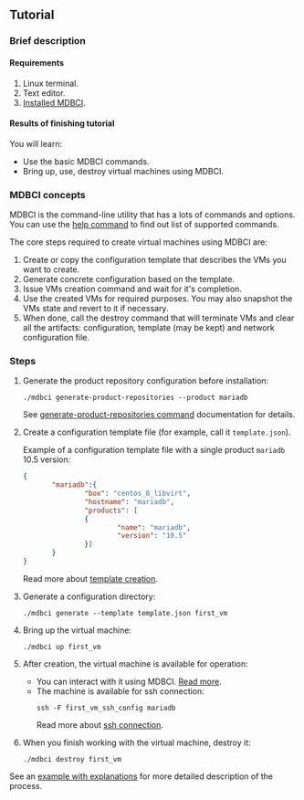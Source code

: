## Tutorial

### Brief description

#### Requirements

1. Linux terminal.
2. Text editor.
3. [Installed MDBCI](./install_mdbci.md).

#### Results of finishing tutorial

You will learn:
* Use the basic MDBCI commands.
* Bring up, use, destroy virtual machines using MDBCI.

### MDBCI concepts

MDBCI is the command-line utility that has a lots of commands and options.
You can use the [help command](./help_command.md) to find out list of supported commands.

The core steps required to create virtual machines using MDBCI are:

1. Create or copy the configuration template that describes the VMs you want to create.
2. Generate concrete configuration based on the template.
3. Issue VMs creation command and wait for it's completion.
4. Use the created VMs for required purposes. You may also snapshot the VMs state and revert to it if necessary.
5. When done, call the destroy command that will terminate VMs and clear all the artifacts: configuration, template (may be kept) and network configuration file.

### Steps

1. Generate the product repository configuration before installation:
    ```
    ./mdbci generate-product-repositories --product mariadb
    ```
   See [generate-product-repositories command](commands/generate-product-repositories.md) documentation for details.
2. Create a configuration template file (for example, call it `template.json`).

    Example of a configuration template file with a single product `mariadb` 10.5 version:
    ```json
    {
           "mariadb":{
                   "box": "centos_8_libvirt",
                   "hostname": "mariadb",
                   "products": [
                   {
                           "name": "mariadb",
                           "version": "10.5"
                   }]
           }
    }
    ```
   Read more about [template creation](detailed_topics/template_creation.md).
3. Generate a configuration directory:
    ```
    ./mdbci generate --template template.json first_vm
    ```
4. Bring up the virtual machine:
    ```
    ./mdbci up first_vm
    ```
5. After creation, the virtual machine is available for operation:
    * You can interact with it using MDBCI. [Read more](commands/interact_examples.md).
    * The machine is available for ssh connection:
        ```
        ssh -F first_vm_ssh_config mariadb
        ```
        Read more about [ssh connection](detailed_topics/connect_to_vms.md).
6. When you finish working with the virtual machine, destroy it:
    ```
    ./mdbci destroy first_vm
    ```

See an [example with explanations](./example_with_explanations.md) for more detailed description of the process.
